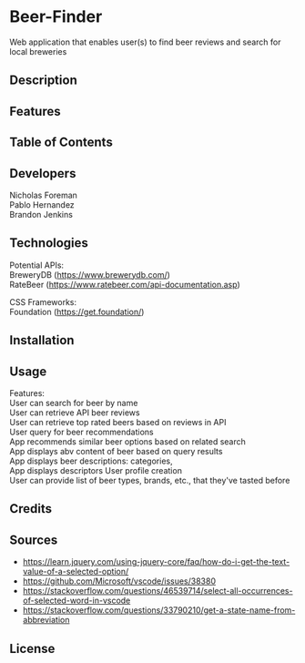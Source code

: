 # Beer-Finder
Web application that enables user(s) to find beer reviews and search for local breweries

## Description

## Features

## Table of Contents

## Developers
  Nicholas Foreman\
  Pablo Hernandez\
  Brandon Jenkins
  
## Technologies
Potential APIs:\
  BreweryDB (https://www.brewerydb.com/) \
  RateBeer (https://www.ratebeer.com/api-documentation.asp) 

CSS Frameworks:\
  Foundation (https://get.foundation/)

## Installation

## Usage
Features:\
  User can search for beer by name\
  User can retrieve API beer reviews\
  User can retrieve top rated beers based on reviews in API\
  User query for beer recommendations\
  App recommends similar beer options based on related search\
  App displays abv content of beer based on query results\
  App displays beer descriptions: categories, \
  App displays descriptors 
  User profile creation\
  User can provide list of beer types, brands, etc., that they've tasted before

## Credits

## Sources
* https://learn.jquery.com/using-jquery-core/faq/how-do-i-get-the-text-value-of-a-selected-option/
* https://github.com/Microsoft/vscode/issues/38380
* https://stackoverflow.com/questions/46539714/select-all-occurrences-of-selected-word-in-vscode
* https://stackoverflow.com/questions/33790210/get-a-state-name-from-abbreviation


## License
